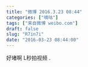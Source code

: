 ```yaml
---
title: "微博 2016.3.23 08:44"
categories: ["嘀咕"]
tags: ["来自微博 weibo.com"]
draft: false
slug: "R7in7i"
date: "2016-03-23 08:44:00"
---
```


<p>好堵啊 L秒拍视频 . ​​​​</p>
